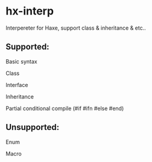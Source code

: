 hx-interp
=========

Interpereter for Haxe, support class &amp; inheritance &amp; etc..



Supported:
---------
	
Basic syntax

Class

Interface

Inheritance

Partial conditional compile (#if #ifn #else #end)
	
Unsupported:
-----------
	
Enum

Macro
